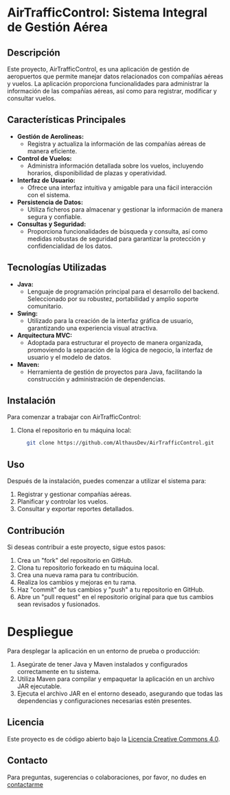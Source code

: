 # AirTrafficControl: Sistema Integral de Gestión Aérea

## Descripción

Este proyecto, AirTrafficControl, es una aplicación de gestión de aeropuertos que permite manejar datos relacionados con compañías aéreas y vuelos. La aplicación proporciona funcionalidades para administrar la información de las compañías aéreas, así como para registrar, modificar y consultar vuelos.

## Características Principales

- **Gestión de Aerolíneas:**
  - Registra y actualiza la información de las compañías aéreas de manera eficiente.
- **Control de Vuelos:**
  - Administra información detallada sobre los vuelos, incluyendo horarios, disponibilidad de plazas y operatividad.
- **Interfaz de Usuario:**
  - Ofrece una interfaz intuitiva y amigable para una fácil interacción con el sistema.
- **Persistencia de Datos:**
  - Utiliza ficheros para almacenar y gestionar la información de manera segura y confiable.
- **Consultas y Seguridad:**
  - Proporciona funcionalidades de búsqueda y consulta, así como medidas robustas de seguridad para garantizar la protección y confidencialidad de los datos.
  
## Tecnologías Utilizadas

- **Java:**
  -  Lenguaje de programación principal para el desarrollo del backend. Seleccionado por su robustez, portabilidad y amplio soporte comunitario.
- **Swing:**
  - Utilizado para la creación de la interfaz gráfica de usuario, garantizando una experiencia visual atractiva.
- **Arquitectura MVC:**
  - Adoptada para estructurar el proyecto de manera organizada, promoviendo la separación de la lógica de negocio, la interfaz de usuario y el modelo de datos.
- **Maven:**
  - Herramienta de gestión de proyectos para Java, facilitando la construcción y administración de dependencias.

## Instalación

Para comenzar a trabajar con AirTrafficControl:

1. Clona el repositorio en tu máquina local:

   ```bash
      git clone https://github.com/AlthausDev/AirTrafficControl.git
   ```

## Uso

Después de la instalación, puedes comenzar a utilizar el sistema para:

1. Registrar y gestionar compañías aéreas.
2. Planificar y controlar los vuelos.
3. Consultar y exportar reportes detallados.

## Contribución

Si deseas contribuir a este proyecto, sigue estos pasos:

1. Crea un "fork" del repositorio en GitHub.
2. Clona tu repositorio forkeado en tu máquina local.
3. Crea una nueva rama para tu contribución.
4. Realiza los cambios y mejoras en tu rama.
5. Haz "commit" de tus cambios y "push" a tu repositorio en GitHub.
6. Abre un "pull request" en el repositorio original para que tus cambios sean revisados y fusionados.

# Despliegue

Para desplegar la aplicación en un entorno de prueba o producción:

1. Asegúrate de tener Java y Maven instalados y configurados correctamente en tu sistema.
2. Utiliza Maven para compilar y empaquetar la aplicación en un archivo JAR ejecutable.
3. Ejecuta el archivo JAR en el entorno deseado, asegurando que todas las dependencias y configuraciones necesarias estén presentes.


## Licencia

Este proyecto es de código abierto bajo la [Licencia Creative Commons 4.0](LICENSE.md).


## Contacto

Para preguntas, sugerencias o colaboraciones, por favor, no dudes en [contactarme](mailto:samuelalthaus@gmail.com)